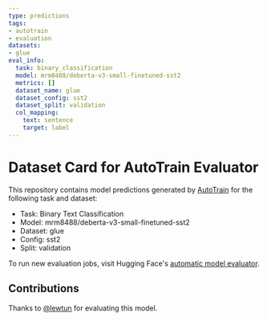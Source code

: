 ```yaml
---
type: predictions
tags:
- autotrain
- evaluation
datasets:
- glue
eval_info:
  task: binary_classification
  model: mrm8488/deberta-v3-small-finetuned-sst2
  metrics: []
  dataset_name: glue
  dataset_config: sst2
  dataset_split: validation
  col_mapping:
    text: sentence
    target: label
---
```

# Dataset Card for AutoTrain Evaluator

This repository contains model predictions generated by [AutoTrain](https://huggingface.co/autotrain) for the following task and dataset:

* Task: Binary Text Classification
* Model: mrm8488/deberta-v3-small-finetuned-sst2
* Dataset: glue
* Config: sst2
* Split: validation

To run new evaluation jobs, visit Hugging Face's [automatic model evaluator](https://huggingface.co/spaces/autoevaluate/model-evaluator).

## Contributions

Thanks to [@lewtun](https://huggingface.co/lewtun) for evaluating this model.